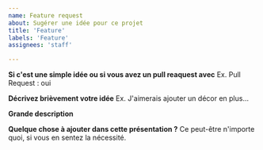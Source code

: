 ```yaml
---
name: Feature request
about: Sugérer une idée pour ce projet
title: 'Feature'
labels: 'Feature'
assignees: 'staff'

---
```


**Si c'est une simple idée ou si vous avez un pull reaquest avec**
Ex. Pull Request : oui

**Décrivez brièvement votre idée**
Ex. J'aimerais ajouter un décor en plus...

**Grande description**

**Quelque chose à ajouter dans cette présentation ?**
Ce peut-être n'importe quoi, si vous en sentez la nécessité.
